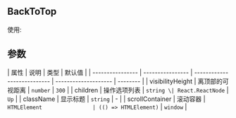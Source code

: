 ## BackToTop

使用:

<code src="./demo.tsx"></code>

## 参数

| 属性             | 说明             | 类型                        | 默认值               |
| ---------------- | ---------------- | --------------------------- | -------------------- | -------- |
| visibilityHeight | 离顶部的可视距离 | `number`                    | `300`                |
| children         | 操作选项列表     | `string \| React.ReactNode` | `Up`                 |
| className        | 显示标题         | `string`                    | -                    |
| scrollContainer  | 滚动容器         | `HTMLElement                | (() => HTMLElement)` | `window` |

